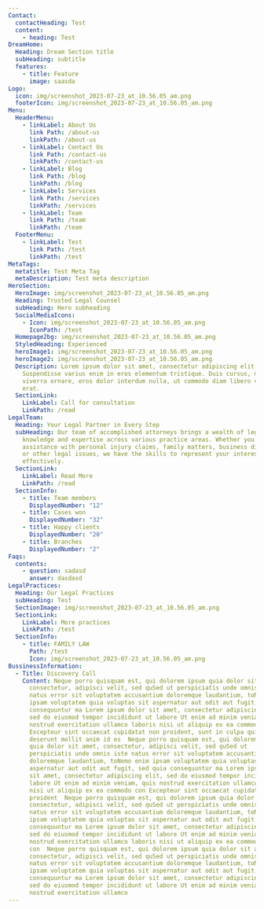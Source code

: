 ```yaml
---
Contact:
  contactHeading: Test
  content:
    - heading: Test
DreamHome:
  Heading: Dream Section title
  subHeading: subtitle
  features:
    - title: Feature
      image: saasda
Logo:
  icon: img/screenshot_2023-07-23_at_10.56.05_am.png
  footerIcon: img/screenshot_2023-07-23_at_10.56.05_am.png
Menu:
  HeaderMenu:
    - linkLabel: About Us
      link Path: /about-us
      linkPath: /about-us
    - linkLabel: Contact Us
      link Path: /contact-us
      linkPath: /contact-us
    - linkLabel: Blog
      link Path: /blog
      linkPath: /blog
    - linkLabel: Services
      link Path: /services
      linkPath: /services
    - linkLabel: Team
      link Path: /team
      linkPath: /team
  FooterMenu:
    - linkLabel: Test
      link Path: /test
      linkPath: /test
MetaTags:
  metatitle: Test Meta Tag
  metaDescription: Test meta description
HeroSection:
  HeroImage: img/screenshot_2023-07-23_at_10.56.05_am.png
  Heading: Trusted Legal Counsel
  subHeading: Hero subheading
  SocialMediaIcons:
    - Icon: img/screenshot_2023-07-23_at_10.56.05_am.png
      IconPath: /test
  Homepage2bg: img/screenshot_2023-07-23_at_10.56.05_am.png
  StyledHeading: Experienced
  heroImage1: img/screenshot_2023-07-23_at_10.56.05_am.png
  heroImage2: img/screenshot_2023-07-23_at_10.56.05_am.png
  Description: Lorem ipsum dolor sit amet, consectetur adipiscing elit.
    Suspendisse varius enim in eros elementum tristique. Duis cursus, mi quis
    viverra ornare, eros dolor interdum nulla, ut commodo diam libero vitae
    erat.
  SectionLink:
    LinkLabel: Call for consultation
    LinkPath: /read
LegalTeam:
  Heading: Your Legal Partner in Every Step
  subHeading: Our team of accomplished attorneys brings a wealth of legal
    knowledge and expertise across various practice areas. Whether you need
    assistance with personal injury claims, family matters, business disputes,
    or other legal issues, we have the skills to represent your interests
    effectively.
  SectionLink:
    LinkLabel: Read More
    LinkPath: /read
  SectionInfo:
    - title: Team members
      DisplayedNumber: "12"
    - title: Cases won
      DisplayedNumber: "32"
    - title: Happy clients
      DisplayedNumber: "20"
    - title: Branches
      DisplayedNumber: "2"
Faqs:
  contents:
    - question: sadasd
      answer: dasdasd
LegalPractices:
  Heading: Our Legal Practices
  subHeading: Test
  SectionImage: img/screenshot_2023-07-23_at_10.56.05_am.png
  SectionLink:
    LinkLabel: More practices
    LinkPath: /test
  SectionInfo:
    - title: FAMILY LAW
      Path: /test
      Icon: img/screenshot_2023-07-23_at_10.56.05_am.png
BussinessInformation:
  - Title: Discovery Call
    Content: Neque porro quisquam est, qui dolorem ipsum quia dolor sit amet,
      consectetur, adipisci velit, sed quSed ut perspiciatis unde omnis iste
      natus error sit voluptatem accusantium doloremque laudantium, toNemo enim
      ipsam voluptatem quia voluptas sit aspernatur aut odit aut fugit, sed quia
      consequuntur ma Lorem ipsum dolor sit amet, consectetur adipiscing elit,
      sed do eiusmod tempor incididunt ut labore Ut enim ad minim veniam, quis
      nostrud exercitation ullamco laboris nisi ut aliquip ex ea commodo con
      Excepteur sint occaecat cupidatat non proident, sunt in culpa qui officia
      deserunt mollit anim id es  Neque porro quisquam est, qui dolorem ipsum
      quia dolor sit amet, consectetur, adipisci velit, sed quSed ut
      perspiciatis unde omnis iste natus error sit voluptatem accusantium
      doloremque laudantium, toNemo enim ipsam voluptatem quia voluptas sit
      aspernatur aut odit aut fugit, sed quia consequuntur ma Lorem ipsum dolor
      sit amet, consectetur adipiscing elit, sed do eiusmod tempor incididunt ut
      labore Ut enim ad minim veniam, quis nostrud exercitation ullamco laboris
      nisi ut aliquip ex ea commodo con Excepteur sint occaecat cupidatat non
      proident  Neque porro quisquam est, qui dolorem ipsum quia dolor sit amet,
      consectetur, adipisci velit, sed quSed ut perspiciatis unde omnis iste
      natus error sit voluptatem accusantium doloremque laudantium, toNemo enim
      ipsam voluptatem quia voluptas sit aspernatur aut odit aut fugit, sed quia
      consequuntur ma Lorem ipsum dolor sit amet, consectetur adipiscing elit,
      sed do eiusmod tempor incididunt ut labore Ut enim ad minim veniam, quis
      nostrud exercitation ullamco laboris nisi ut aliquip ex ea commodo
      con  Neque porro quisquam est, qui dolorem ipsum quia dolor sit amet,
      consectetur, adipisci velit, sed quSed ut perspiciatis unde omnis iste
      natus error sit voluptatem accusantium doloremque laudantium, toNemo enim
      ipsam voluptatem quia voluptas sit aspernatur aut odit aut fugit, sed quia
      consequuntur ma Lorem ipsum dolor sit amet, consectetur adipiscing elit,
      sed do eiusmod tempor incididunt ut labore Ut enim ad minim veniam, quis
      nostrud exercitation ullamco
---
```

